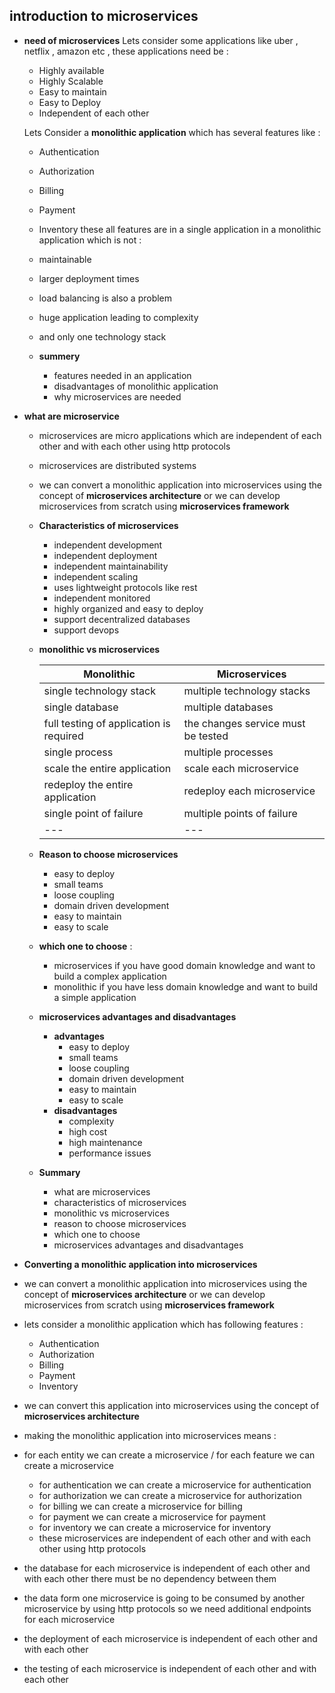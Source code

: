 ## introduction to microservices

- **need of microservices**
  Lets consider some applications like uber , netflix , amazon etc , these applications need be :

  - Highly available
  - Highly Scalable
  - Easy to maintain
  - Easy to Deploy
  - Independent of each other

  Lets Consider a **monolithic application** which has several features like :

  - Authentication
  - Authorization
  - Billing
  - Payment
  - Inventory
    these all features are in a single application in a monolithic application which is not :
  - maintainable
  - larger deployment times
  - load balancing is also a problem
  - huge application leading to complexity
  - and only one technology stack

  - **summery**
    - features needed in an application
    - disadvantages of monolithic application
    - why microservices are needed

- **what are microservice**

  - microservices are micro applications which are independent of each other and with each other using http protocols
  - microservices are distributed systems
  - we can convert a monolithic application into microservices using the concept of **microservices architecture** or we can develop microservices from scratch using **microservices framework**
  - **Characteristics of microservices**
    - independent development
    - independent deployment
    - independent maintainability
    - independent scaling
    - uses lightweight protocols like rest
    - independent monitored
    - highly organized and easy to deploy
    - support decentralized databases
    - support devops
  - **monolithic vs microservices**
    <!--table for monolithic vs microservices  -->
    | **Monolithic**                          | **Microservices**                  |
    | --------------------------------------- | ---------------------------------- |
    | single technology stack                 | multiple technology stacks         |
    | single database                         | multiple databases                 |
    | full testing of application is required | the changes service must be tested |
    | single process                          | multiple processes                 |
    | scale the entire application            | scale each microservice            |
    | redeploy the entire application         | redeploy each microservice         |
    | single point of failure                 | multiple points of failure         |
    | ---                                     | ---                                |
  - **Reason to choose microservices**
    - easy to deploy
    - small teams
    - loose coupling
    - domain driven development
    - easy to maintain
    - easy to scale
  - **which one to choose** :

    - microservices if you have good domain knowledge and want to build a complex application
    - monolithic if you have less domain knowledge and want to build a simple application

  - **microservices advantages and disadvantages**

    - **advantages**
      - easy to deploy
      - small teams
      - loose coupling
      - domain driven development
      - easy to maintain
      - easy to scale
    - **disadvantages**
      - complexity
      - high cost
      - high maintenance
      - performance issues

  - **Summary**
    - what are microservices
    - characteristics of microservices
    - monolithic vs microservices
    - reason to choose microservices
    - which one to choose
    - microservices advantages and disadvantages

- **Converting a monolithic application into microservices**
- we can convert a monolithic application into microservices using the concept of **microservices architecture** or we can develop microservices from scratch using **microservices framework**
- lets consider a monolithic application which has following features :
  - Authentication
  - Authorization
  - Billing
  - Payment
  - Inventory
- we can convert this application into microservices using the concept of **microservices architecture**
- making the monolithic application into microservices means :
- for each entity we can create a microservice / for each feature we can create a microservice
  - for authentication we can create a microservice for authentication
  - for authorization we can create a microservice for authorization
  - for billing we can create a microservice for billing
  - for payment we can create a microservice for payment
  - for inventory we can create a microservice for inventory
  - these microservices are independent of each other and with each other using http protocols
- the database for each microservice is independent of each other and with each other there must be no dependency between them
- the data form one microservice is going to be consumed by another microservice by using http protocols so we need additional endpoints for each microservice
- the deployment of each microservice is independent of each other and with each other
- the testing of each microservice is independent of each other and with each other
